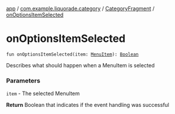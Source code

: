 [app](../../index.md) / [com.example.liquorade.category](../index.md) / [CategoryFragment](index.md) / [onOptionsItemSelected](./on-options-item-selected.md)

# onOptionsItemSelected

`fun onOptionsItemSelected(item: `[`MenuItem`](https://developer.android.com/reference/android/view/MenuItem.html)`): `[`Boolean`](https://kotlinlang.org/api/latest/jvm/stdlib/kotlin/-boolean/index.html)

Describes what should happen when a MenuItem is selected

### Parameters

`item` - The selected MenuItem

**Return**
Boolean that indicates if the event handling was successful

